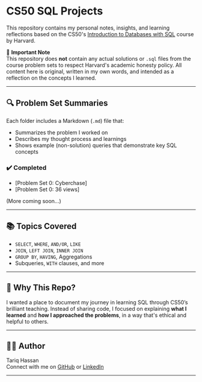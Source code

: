 # CS50 SQL Projects

This repository contains my personal notes, insights, and learning reflections based on the CS50's [Introduction to Databases with SQL](https://cs50.harvard.edu/sql/2024/) course by Harvard.

📌 **Important Note**  
This repository does **not** contain any actual solutions or `.sql` files from the course problem sets to respect Harvard's academic honesty policy. All content here is original, written in my own words, and intended as a reflection on the concepts I learned.

---

## 🔍 Problem Set Summaries

Each folder includes a Markdown (`.md`) file that:
- Summarizes the problem I worked on
- Describes my thought process and learnings
- Shows example (non-solution) queries that demonstrate key SQL concepts

### ✔️ Completed

- [Problem Set 0: Cyberchase]
- [Problem Set 0: 36 views]

(More coming soon...)

---

## 📚 Topics Covered

- `SELECT`, `WHERE`, `AND/OR`, `LIKE`
- `JOIN`, `LEFT JOIN`, `INNER JOIN`
- `GROUP BY`, `HAVING`, Aggregations
- Subqueries, `WITH` clauses, and more

---

## 📌 Why This Repo?

I wanted a place to document my journey in learning SQL through CS50’s brilliant teaching. Instead of sharing code, I focused on explaining **what I learned** and **how I approached the problems**, in a way that's ethical and helpful to others.

---

## 👨‍💻 Author

Tariq Hassan  
Connect with me on [GitHub](https://github.com/tqhn) or [LinkedIn](https://linkedin.com/in/tariqhassan18)

---

